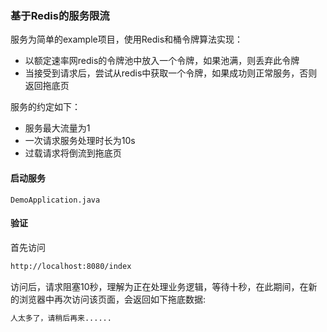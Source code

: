 ### 基于Redis的服务限流

服务为简单的example项目，使用Redis和桶令牌算法实现：

* 以额定速率网redis的令牌池中放入一个令牌，如果池满，则丢弃此令牌
* 当接受到请求后，尝试从redis中获取一个令牌，如果成功则正常服务，否则返回拖底页

服务的约定如下：
* 服务最大流量为1
* 一次请求服务处理时长为10s
* 过载请求将倒流到拖底页

#### 启动服务

```
DemoApplication.java
```

#### 验证

首先访问

```html
http://localhost:8080/index
```

访问后，请求阻塞10秒，理解为正在处理业务逻辑，等待十秒，在此期间，在新的浏览器中再次访问该页面，会返回如下拖底数据:

```html
人太多了，请稍后再来......
```
